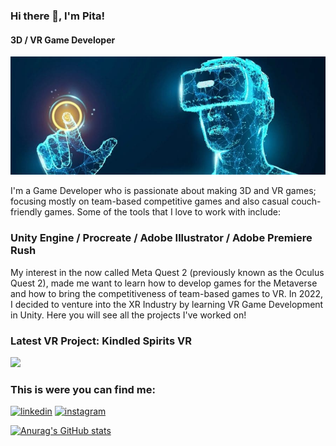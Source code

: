 ### Hi there 👋, I'm Pita!
#### 3D / VR Game Developer


![3D / VR Game Developer](https://github.com/itspitaman/itspitaman/blob/main/vr%20banner.jpg)


I'm a Game Developer who is passionate about making 3D and VR games; focusing mostly on team-based competitive games and also casual couch-friendly games. Some of the tools that I love to work with include:

### Unity Engine / Procreate / Adobe Illustrator / Adobe Premiere Rush

My interest in the now called Meta Quest 2 (previously known as the Oculus Quest 2), made me want to learn how to develop games for the Metaverse and how to bring the competitiveness of team-based games to VR. In 2022, I decided to venture into the XR Industry by learning VR Game Development in Unity. Here you will see all the projects I've worked on!

### Latest VR Project: Kindled Spirits VR
<img src="https://github.com/itspitaman/itspitaman/blob/main/KindledSpirits_Gif_1.gif" width="256" />

### This is were you can find me:

[<img src='https://cdn.jsdelivr.net/npm/simple-icons@3.0.1/icons/linkedin.svg' alt='linkedin' height='40'>](https://www.linkedin.com/in/petter-vazquez-b000321a0/)
[<img src='https://cdn.jsdelivr.net/npm/simple-icons@3.0.1/icons/instagram.svg' alt='instagram' height='40'>](https://www.instagram.com/itsmepitaman/)


[![Anurag's GitHub stats](https://github-readme-stats.vercel.app/api?username=itspitaman)](https://github.com/anuraghazra/github-readme-stats)
